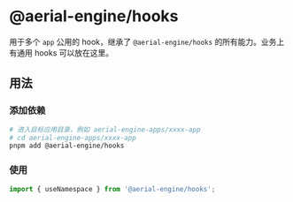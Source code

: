 # @aerial-engine/hooks

用于多个 `app` 公用的 hook，继承了 `@aerial-engine/hooks` 的所有能力。业务上有通用 hooks 可以放在这里。

## 用法

### 添加依赖

```bash
# 进入目标应用目录，例如 aerial-engine-apps/xxxx-app
# cd aerial-engine-apps/xxxx-app
pnpm add @aerial-engine/hooks
```

### 使用

```ts
import { useNamespace } from '@aerial-engine/hooks';
```
